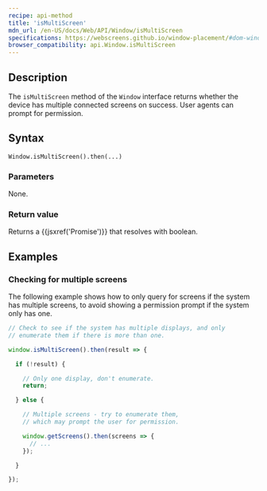 ```yaml
---
recipe: api-method
title: 'isMultiScreen'
mdn_url: /en-US/docs/Web/API/Window/isMultiScreen
specifications: https://webscreens.github.io/window-placement/#dom-window-ismultiscreen
browser_compatibility: api.Window.isMultiScreen
---
```


## Description

The `isMultiScreen` method of the `Window` interface returns whether the device has multiple connected screens on success. User agents can prompt for permission.

## Syntax

`Window.isMultiScreen().then(...)`

### Parameters

None.

### Return value

Returns a {{jsxref('Promise')}} that resolves with boolean.

## Examples

### Checking for multiple screens

The following example shows how to only query for screens if the system
has multiple screens, to avoid showing a permission prompt if the system
only has one.

```js
// Check to see if the system has multiple displays, and only
// enumerate them if there is more than one.

window.isMultiScreen().then(result => {

  if (!result) {

    // Only one display, don't enumerate.
    return;

  } else {

    // Multiple screens - try to enumerate them,
    // which may prompt the user for permission.

    window.getScreens().then(screens => {
      // ...
    });

  }

});

```
